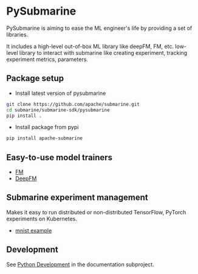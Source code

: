 <!---
  Licensed under the Apache License, Version 2.0 (the "License");
  you may not use this file except in compliance with the License.
  You may obtain a copy of the License at

   http://www.apache.org/licenses/LICENSE-2.0

  Unless required by applicable law or agreed to in writing, software
  distributed under the License is distributed on an "AS IS" BASIS,
  WITHOUT WARRANTIES OR CONDITIONS OF ANY KIND, either express or implied.
  See the License for the specific language governing permissions and
  limitations under the License. See accompanying LICENSE file.
-->

# PySubmarine
PySubmarine is aiming to ease the ML engineer's life by providing a set of libraries.

It includes a high-level out-of-box ML library like deepFM, FM, etc.
low-level library to interact with submarine like creating experiment,
tracking experiment metrics, parameters.


## Package setup
- Install latest version of pysubmarine
```bash
git clone https://github.com/apache/submarine.git
cd submarine/submarine-sdk/pysubmarine
pip install .
```
- Install package from pypi
```bash
pip install apache-submarine
```

## Easy-to-use model trainers
- [FM](https://github.com/apache/submarine/tree/master/submarine-sdk/pysubmarine/example/tensorflow/deepfm)
- [DeepFM](https://github.com/apache/submarine/tree/master/submarine-sdk/pysubmarine/example/tensorflow/fm)

## Submarine experiment management
Makes it easy to run distributed or non-distributed TensorFlow, PyTorch experiments on Kubernetes.
- [mnist example](https://github.com/apache/submarine/tree/master/submarine-sdk/pysubmarine/example/submarine_experiment_sdk.ipynb)

## Development
See [Python Development](https://github.com/apache/submarine/tree/master/docs/submarine-sdk/pysubmarine/development.md) in the documentation subproject.

